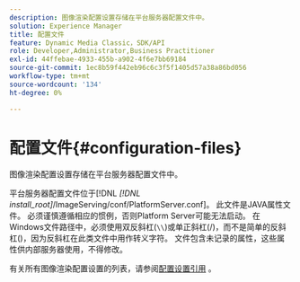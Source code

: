 ```yaml
---
description: 图像渲染配置设置存储在平台服务器配置文件中。
solution: Experience Manager
title: 配置文件
feature: Dynamic Media Classic，SDK/API
role: Developer,Administrator,Business Practitioner
exl-id: 44ffebae-4933-455b-a902-4f6e7bb69184
source-git-commit: 1ec8b59f442eb96c6c3f5f1405d57a38a86bd056
workflow-type: tm+mt
source-wordcount: '134'
ht-degree: 0%

---
```


# 配置文件{#configuration-files}

图像渲染配置设置存储在平台服务器配置文件中。

平台服务器配置文件位于[!DNL *[!DNL install_root]*/ImageServing/conf/PlatformServer.conf]。 此文件是JAVA属性文件。 必须谨慎遵循相应的惯例，否则Platform Server可能无法启动。 在Windows文件路径中，必须使用双反斜杠(`\\`)或单正斜杠(/)，而不是简单的反斜杠(\)，因为反斜杠在此类文件中用作转义字符。 文件包含未记录的属性，这些属性供内部服务器使用，不得修改。

有关所有图像渲染配置设置的列表，请参阅[配置设置引用](../../../../../ir-api/server-admin/image-rendering-api-ref/c-ir-server-administration/c-ir-configuration-settings-reference/c-ir-configuration-settings-reference.md#concept-6947a512d4c94e9fb8a71b80243fee81) 。
